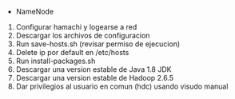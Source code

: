- NameNode
1. Configurar hamachi y logearse a red
2. Descargar los archivos de configuracion
3. Run save-hosts.sh <fileName> (revisar permiso de ejecucion)
4. Delete ip por default en /etc/hosts
5. Run install-packages.sh
6. Descargar una version estable de Java 1.8 JDK
7. Descargar una version estable de Hadoop 2.6.5
8. Dar privilegios al usuario en comun (hdc) usando visudo manual
